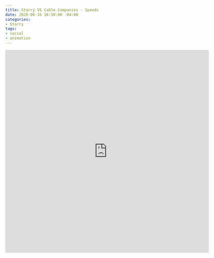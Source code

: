 ```yaml
---
title: Starry VS Cable Companies - Speeds
date: 2020-06-16 16:50:00 -04:00
categories:
- Starry
tags:
- social
- animation
---
```


<div class="video-square">
	<iframe src="https://player.vimeo.com/video/429769995?&loop=1" width="640" height="640" frameborder="0" webkitallowfullscreen mozallowfullscreen allowfullscreen allow="autoplay" background="1"></iframe>
</div>
